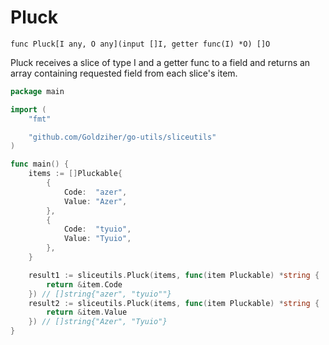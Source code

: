 # Pluck

`func Pluck[I any, O any](input []I, getter func(I) *O) []O `

Pluck receives a slice of type I and a getter func to a field and returns an array containing requested field from each slice's item.

```go
package main

import (
	"fmt"

	"github.com/Goldziher/go-utils/sliceutils"
)

func main() {
	items := []Pluckable{
		{
			Code:  "azer",
			Value: "Azer",
		},
		{
			Code:  "tyuio",
			Value: "Tyuio",
		},
	}

	result1 := sliceutils.Pluck(items, func(item Pluckable) *string {
		return &item.Code
	}) // []string{"azer", "tyuio""}
	result2 := sliceutils.Pluck(items, func(item Pluckable) *string {
		return &item.Value
	}) // []string{"Azer", "Tyuio"}
}
```
